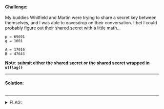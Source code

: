 #### Challenge:

My buddies Whitfield and Martin were trying to share a secret key between themselves, and I was able to eavesdrop on their conversation. I bet I could probably figure out their shared secret with a little math...

```
p = 69691
g = 1001

A = 17016
B = 47643
```

**Note: submit either the shared secret or the shared secret wrapped in `utflag{}`**

---

#### Solution:

```bash
```

---

<details><summary>FLAG:</summary>

```
utflag{53919}
```

</details>
<br/>
